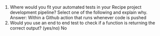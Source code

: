 1. Where would you fit your automated tests in your Recipe project development pipeline? Select one of the following and explain why.
Answer: Within a Github action that runs whenever code is pushed 
2. Would you use an end to end test to check if a function is returning the correct output? (yes/no)
No

